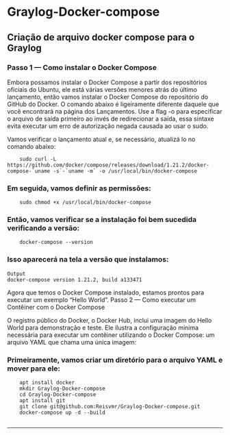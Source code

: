 # Graylog-Docker-compose
Criação de arquivo docker compose para o Graylog
-----

### Passo 1 — Como instalar o Docker Compose

Embora possamos instalar o Docker Compose a partir dos repositórios oficiais do Ubuntu, ele está várias versões menores atrás do último lançamento, então vamos instalar o Docker Compose do repositório do GitHub do Docker. O comando abaixo é ligeiramente diferente daquele que você encontrará na página dos Lançamentos. Use a flag -o para especificar o arquivo de saída primeiro ao invés de redirecionar a saída, essa sintaxe evita executar um erro de autorização negada causada ao usar o sudo.

Vamos verificar o lançamento atual e, se necessário, atualizá lo no comando abaixo:
```
    sudo curl -L https://github.com/docker/compose/releases/download/1.21.2/docker-compose-`uname -s`-`uname -m` -o /usr/local/bin/docker-compose
```
### Em seguida, vamos definir as permissões:
```
    sudo chmod +x /usr/local/bin/docker-compose
```
### Então, vamos verificar se a instalação foi bem sucedida verificando a versão:
```
    docker-compose --version
```
### Isso aparecerá na tela a versão que instalamos:

```
Output
docker-compose version 1.21.2, build a133471
```
Agora que temos o Docker Compose instalado, estamos prontos para executar um exemplo “Hello World”.
Passo 2 — Como executar um Contêiner com o Docker Compose

O registro público do Docker, o Docker Hub, inclui uma imagem do Hello World para demonstração e teste. Ele ilustra a configuração mínima necessária para executar um contêiner utilizando o Docker Compose: um arquivo YAML que chama uma única imagem:

### Primeiramente, vamos criar um diretório para o arquivo YAML e mover para ele:
```
    apt install docker
    mkdir Graylog-Docker-compose
    cd Graylog-Docker-compose
    apt install git 
    git clone git@github.com:Reisvmr/Graylog-Docker-compose.git
    docker-compose up -d --build
    
```
-----------------

